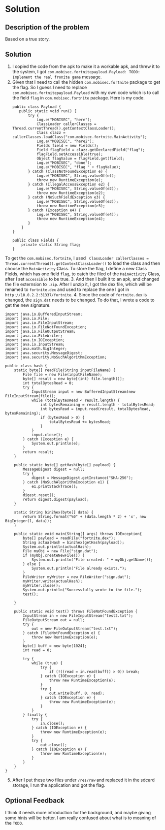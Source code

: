 # Solution

## Description of the problem

Based on a true story.

## Solution


1. I copied the code from the apk to make it a workable apk, and threw it to the system, I got ```com.mobisec.fortnitepayload.Payload: TODO: Implement the real fronite game``` message.
2. Given that I need to call the hidden ```com.mobisec.fortnite``` package to get the flag. So I guess I need to replace ```com.mobisec.fortnitepayload.Payload``` with my own code which is to call the field ```flag``` in  ```com.mobisec.fortnite``` package. Here is my code.
    ```
    public class Payload {
       public static void run() {
           try {
               Log.e("MOBISEC", "here");
               ClassLoader callerClasses = Thread.currentThread().getContextClassLoader();
               Class clazz = callerClasses.loadClass("com.mobisec.fortnite.MainActivity");
               Log.e("MOBISEC", "here2");
               Fields field = new Fields();
               Field flagField = clazz.getDeclaredField("flag");
               flagField.setAccessible(true);
               Object flagValue = flagField.get(field);
               Log.e("MOBISEC", "done");
               Log.e("MOBISEC", "flag " + flagValue);
           } catch (ClassNotFoundException e) {
               Log.e("MOBISEC", String.valueOf(e));
               throw new RuntimeException(e);
           } catch (IllegalAccessException e2) {
               Log.e("MOBISEC", String.valueOf(e2));
               throw new RuntimeException(e2);
           } catch (NoSuchFieldException e3) {
               Log.e("MOBISEC", String.valueOf(e3));
               throw new RuntimeException(e3);
           } catch (Exception e4) {
               Log.e("MOBISEC", String.valueOf(e4));
               throw new RuntimeException(e4);
           }
        }
    }

    public class Fields {
        private static String flag;
    }
    ```

To get the ```com.mobisec.fortnite```, I used ``` ClassLoader callerClasses = Thread.currentThread().getContextClassLoader()``` to load the class and then choose the ```MainActivity``` Class. To store the flag, I define a new Class Fields, which has one field ```flag```, to catch the filed of the ```MainActivity``` Class, after I set ```accessible``` to be true.
3. And then I built it to an apk, and changed the file externsion to ```.zip```. After I unzip it, I got the dex file, which will be renamed to ```fortnite.dex``` and used to replace the one I got in ```http://10.0.2.2:31337/fortnite```.
4. Since the code of ```fortnite.dex``` is changed, the ```sign.dat``` needs to be changed. To do that, I wrote a code to get the new signature.
   ```
   import java.io.BufferedInputStream;
   import java.io.File;
   import java.io.FileInputStream;
   import java.io.FileNotFoundException;
   import java.io.FileOutputStream;
   import java.io.FileWriter;
   import java.io.IOException;
   import java.io.InputStream;
   import java.math.BigInteger;
   import java.security.MessageDigest;
   import java.security.NoSuchAlgorithmException;

   public class hash {    
       static byte[] readFile(String inputFileName) {
           File file = new File(inputFileName);
           byte[] result = new byte[(int) file.length()];
           int totalBytesRead = 0;
           try {
               InputStream input = new BufferedInputStream(new FileInputStream(file));
               while (totalBytesRead < result.length) {
                   int bytesRemaining = result.length - totalBytesRead;
                   int bytesRead = input.read(result, totalBytesRead, bytesRemaining);
                   if (bytesRead > 0) {
                       totalBytesRead += bytesRead;
                   }
               }
               input.close();
           } catch (Exception e) {
               System.out.println(e);
           }
           return result;
       }

       public static byte[] getHash(byte[] payload) {
           MessageDigest digest = null;
           try {
               digest = MessageDigest.getInstance("SHA-256");
           } catch (NoSuchAlgorithmException e1) {
               e1.printStackTrace();
           }
           digest.reset();
           return digest.digest(payload);
       }

       static String bin2hex(byte[] data) {
           return String.format("%0" + (data.length * 2) + 'x', new BigInteger(1, data));
       }
               
       public static void main(String[] args) throws IOException{
           byte[] payload = readFile("fortnite.dex");
           String actualHash = bin2hex(getHash(payload));
           System.out.println(actualHash);
           File myObj = new File("sign.dat");
           if (myObj.createNewFile()) {
               System.out.println("File created: " + myObj.getName());
           } else {
               System.out.println("File already exists.");
           }
           FileWriter myWriter = new FileWriter("sign.dat");
           myWriter.write(actualHash);
           myWriter.close();
           System.out.println("Successfully wrote to the file.");
           test();

       }

       public static void test() throws FileNotFoundException {
           InputStream in = new FileInputStream("test2.txt");
           FileOutputStream out = null;
           try {
               out = new FileOutputStream("test.txt");
           } catch (FileNotFoundException e) {
               throw new RuntimeException(e);
           }
           byte[] buff = new byte[1024];
           int read = 0;

           try {
               while (true) {
                   try {
                       if (!((read = in.read(buff)) > 0)) break;
                   } catch (IOException e) {
                       throw new RuntimeException(e);
                   }
                   try {
                       out.write(buff, 0, read);
                   } catch (IOException e) {
                       throw new RuntimeException(e);
                   }
               }
           } finally {
               try {
                   in.close();
               } catch (IOException e) {
                   throw new RuntimeException(e);
               }
               try {
                   out.close();
               } catch (IOException e) {
                   throw new RuntimeException(e);
               }
           }
       }
   }
   ```
5. After I put these two files under ```/res/raw``` and replaced it in the sdcard storage, I run the application and got the flag.

## Optional Feedback

I think it needs more introduction for the background, and maybe giving some hints will be better. I am really confused about what is to meaning of the ```TODO```.